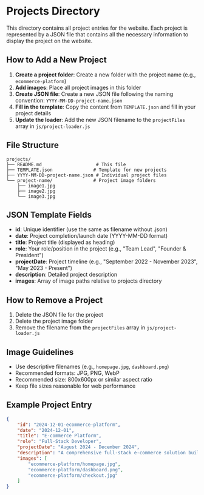 # Projects Directory

This directory contains all project entries for the website. Each project is represented by a JSON file that contains all the necessary information to display the project on the website.

## How to Add a New Project

1. **Create a project folder**: Create a new folder with the project name (e.g., `ecommerce-platform`)
2. **Add images**: Place all project images in this folder
3. **Create JSON file**: Create a new JSON file following the naming convention: `YYYY-MM-DD-project-name.json`
4. **Fill in the template**: Copy the content from `TEMPLATE.json` and fill in your project details
5. **Update the loader**: Add the new JSON filename to the `projectFiles` array in `js/project-loader.js`

## File Structure

```
projects/
├── README.md                    # This file
├── TEMPLATE.json               # Template for new projects
├── YYYY-MM-DD-project-name.json # Individual project files
└── project-name/               # Project image folders
    ├── image1.jpg
    ├── image2.jpg
    └── image3.jpg
```

## JSON Template Fields

- **id**: Unique identifier (use the same as filename without .json)
- **date**: Project completion/launch date (YYYY-MM-DD format)
- **title**: Project title (displayed as heading)
- **role**: Your role/position in the project (e.g., "Team Lead", "Founder & President")
- **projectDate**: Project timeline (e.g., "September 2022 - November 2023", "May 2023 - Present")
- **description**: Detailed project description
- **images**: Array of image paths relative to projects directory

## How to Remove a Project

1. Delete the JSON file for the project
2. Delete the project image folder
3. Remove the filename from the `projectFiles` array in `js/project-loader.js`

## Image Guidelines

- Use descriptive filenames (e.g., `homepage.jpg`, `dashboard.png`)
- Recommended formats: JPG, PNG, WebP
- Recommended size: 800x600px or similar aspect ratio
- Keep file sizes reasonable for web performance

## Example Project Entry

```json
{
    "id": "2024-12-01-ecommerce-platform",
    "date": "2024-12-01",
    "title": "E-commerce Platform",
    "role": "Full-Stack Developer",
    "projectDate": "August 2024 - December 2024",
    "description": "A comprehensive full-stack e-commerce solution built with React and Node.js, featuring advanced user authentication, secure payment processing, and real-time inventory management.",
    "images": [
        "ecommerce-platform/homepage.jpg",
        "ecommerce-platform/dashboard.png",
        "ecommerce-platform/checkout.jpg"
    ]
}
```
